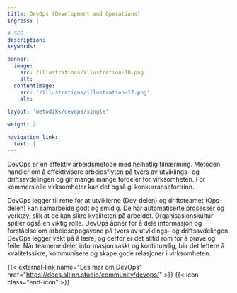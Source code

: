 ```yaml
---
title: DevOps (Development and Operations)
ingress: |

# SEO
description:
keywords:

banner:
  image:
    src: /illustrations/illustration-18.png
    alt:
  contentImage:
    src: '/illustrations/illustration-17.png'
    alt:

layout: 'metodikk/devops/single'

weight: 2

navigation_link:
  text: |
---
```


DevOps er en effektiv arbeidsmetode med helhetlig tilnærming. Metoden handler om å effektivisere arbeidsflyten på tvers av utviklings- og driftsavdelingen og gir mange mange fordeler for virksomheten. For kommersielle virksomheter kan det også gi konkurransefortrinn. 

DevOps legger til rette for at utviklerne (Dev-delen) og driftsteamet (Ops-delen) kan samarbeide godt og smidig. De har automatiserte prosesser og verktøy, slik at de kan sikre kvaliteten på arbeidet. Organisasjonskultur spiller også en viktig rolle. DevOps åpner for å dele informasjon og forståelse om arbeidsoppgavene på tvers av utviklings- og driftsavdelingen. DevOps legger vekt på å lære, og derfor er det alltid rom for å prøve og feile. Når teamene deler informasjon raskt og kontinuerlig, blir det lettere å kvalitetssikre, kommunisere og skape gode relasjoner i virksomheten.

{{< external-link name="Les mer om DevOps" href="https://docs.altinn.studio/community/devops/" >}}
{{< icon class="end-icon" >}}
